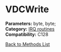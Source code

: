 # VDCWrite

**Parameters:** byte, byte;  
**Category:** [IRQ routines](../categories/irq_routines.md)  
**Compatibility:** C128  


[Back to Methods List](../../SUMMARY.md)
